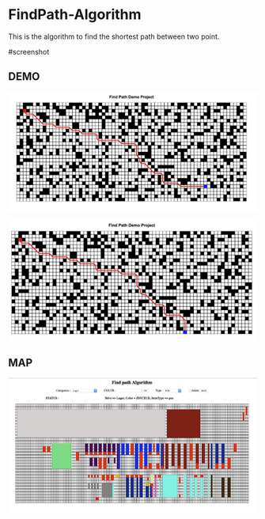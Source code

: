 # FindPath-Algorithm
This is the algorithm to find the shortest path between two point.


#screenshot

## DEMO

![picture](./screen/demo1.png)

![picture](./screen/demo2.png)

## MAP

![picture](./screen/map.png)
